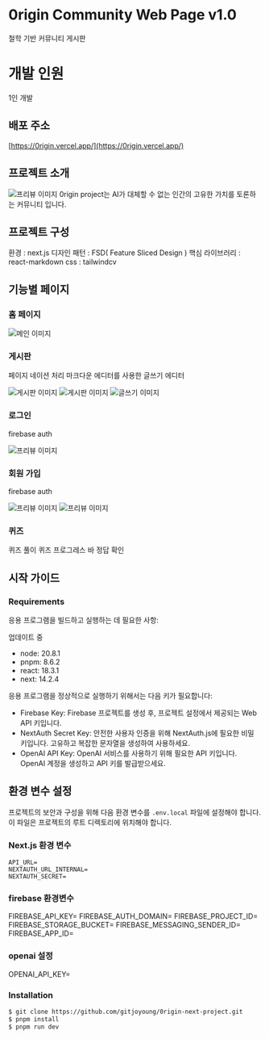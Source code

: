 # 0rigin Community Web Page v1.0
철학 기반 커뮤니티 게시판

# 개발 인원
1인 개발
## 배포 주소
[https://0rigin.vercel.app/](https://0rigin.vercel.app/)
## 프로젝트 소개
![프리뷰 이미지](public/preview/board.png)
0rigin project는 AI가 대체할 수 없는 인간의 고유한 가치를 토론하는 커뮤니티 입니다.

## 프로젝트 구성
환경 : next.js
디자인 패턴 : FSD( Feature Sliced Design )
핵심 라이브러리 : react-markdown 
css : tailwindcv
## 기능별 페이지

### 홈 페이지

![메인 이미지](public/preview/main.png)

### 게시판

페이지 네이션 처리
마크다운 에디터를 사용한 글쓰기 에디터

![게시판 이미지](public/preview/board.png)
![게시판 이미지](public/preview/read.png)
![글쓰기 이미지](public/preview/write.png)

### 로그인

firebase auth

![프리뷰 이미지](public/preview/login.png)

### 회원 가입

firebase auth

![프리뷰 이미지](public/preview/sign.png)
![프리뷰 이미지](public/preview/signform.png)

### 퀴즈

퀴즈 풀이
퀴즈 프로그레스 바
정답 확인

## 시작 가이드

### Requirements

응용 프로그램을 빌드하고 실행하는 데 필요한 사항:

업데이트 중

-  node: 20.8.1
-  pnpm: 8.6.2
-  react: 18.3.1
-  next: 14.2.4

응용 프로그램을 정상적으로 실행하기 위해서는 다음 키가 필요합니다:

-  Firebase Key: Firebase 프로젝트를 생성 후, 프로젝트 설정에서 제공되는 Web API 키입니다.
-  NextAuth Secret Key: 안전한 사용자 인증을 위해 NextAuth.js에 필요한 비밀 키입니다. 고유하고 복잡한 문자열을 생성하여 사용하세요.
-  OpenAI API Key: OpenAI 서비스를 사용하기 위해 필요한 API 키입니다. OpenAI 계정을 생성하고 API 키를 발급받으세요.

## 환경 변수 설정

프로젝트의 보안과 구성을 위해 다음 환경 변수를 `.env.local` 파일에 설정해야 합니다. 이 파일은 프로젝트의 루트 디렉토리에 위치해야 합니다.

### Next.js 환경 변수

```env
API_URL=
NEXTAUTH_URL_INTERNAL=
NEXTAUTH_SECRET=
```

### firebase 환경변수

FIREBASE_API_KEY=
FIREBASE_AUTH_DOMAIN=
FIREBASE_PROJECT_ID=
FIREBASE_STORAGE_BUCKET=
FIREBASE_MESSAGING_SENDER_ID=
FIREBASE_APP_ID=

### openai 설정

OPENAI_API_KEY=

### Installation

```bash
$ git clone https://github.com/gitjoyoung/0rigin-next-project.git
$ pnpm install
$ pnpm run dev
```
